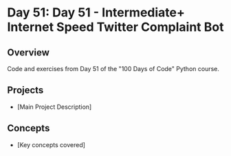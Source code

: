 # Day 51: Day 51 - Intermediate+ Internet Speed Twitter Complaint Bot

## Overview
Code and exercises from Day 51 of the "100 Days of Code" Python course.

## Projects
- [Main Project Description]

## Concepts
- [Key concepts covered]
